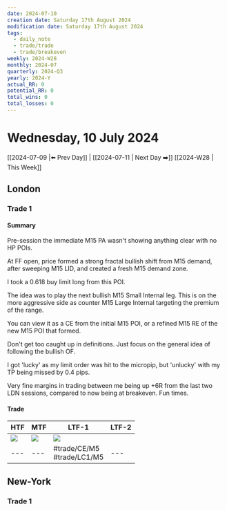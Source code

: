```yaml
---
date: 2024-07-10
creation date: Saturday 17th August 2024
modification date: Saturday 17th August 2024
tags:
  - daily_note
  - trade/trade
  - trade/breakeven
weekly: 2024-W28
monthly: 2024-07
quarterly: 2024-Q3
yearly: 2024-Y
actual_RR: 0
potential_RR: 0
total_wins: 0
total_losses: 0
---
```

# Wednesday, 10 July 2024

 [[2024-07-09 |⬅️ Prev Day]] | [[2024-07-11 | Next Day ➡️]] [[2024-W28 | This Week]]

## London 
### Trade 1
#### Summary
Pre-session the immediate M15 PA wasn't showing anything clear with no HP POIs.

At FF open, price formed a strong fractal bullish shift from M15 demand, after sweeping M15 LID, and created a fresh M15 demand zone.

I took a 0.618 buy limit long from this POI.

The idea was to play the next bullish M15 Small Internal leg. This is on the more aggressive side as counter M15 Large Internal targeting the premium of the range.

You can view it as a CE from the initial M15 POI, or a refined M15 RE of the new M15 POI that formed.

Don't get too caught up in definitions. Just focus on the general idea of following the bullish OF.

I got 'lucky' as my limit order was hit to the micropip, but 'unlucky' with my TP being missed by 0.4 pips.

Very fine margins in trading between me being up +6R from the last two LDN sessions, compared to now being at breakeven. Fun times.
#### Trade
| HTF                                                      | MTF                                                      | LTF-1                                                    | LTF-2 |
| -------------------------------------------------------- | -------------------------------------------------------- | -------------------------------------------------------- | ----- |
| ![](https://s3.tradingview.com/snapshots/d/DVtjrwDu.png) | ![](https://s3.tradingview.com/snapshots/i/iNFsPAW3.png) | ![](https://s3.tradingview.com/snapshots/v/vCRA0XCK.png) | ![]() |
| ---                                                      | ---                                                      | #trade/CE/M5 <br> #trade/LC1/M5                                                       | ---   |

## New-York
### Trade 1
